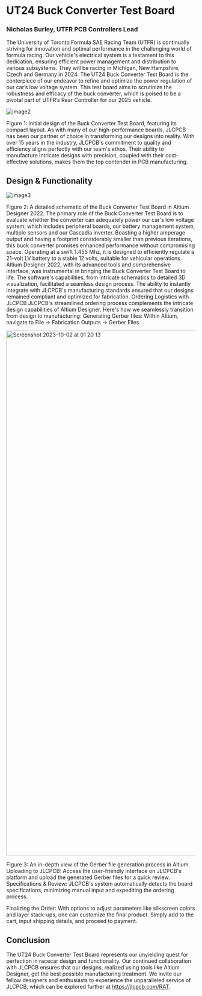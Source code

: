 # UT24 Buck Converter Test Board

### Nicholas Burley, UTFR PCB Controllers Lead


The University of Toronto Formula SAE Racing Team (UTFR) is continually striving for innovation and optimal performance in the challenging world of formula racing. Our vehicle's electrical system is a testament to this dedication, ensuring efficient power management and distribution to various subsystems. They will be racing in Michigan, New Hampshire, Czech and Germany in 2024. 
The UT24 Buck Converter Test Board is the centerpiece of our endeavor to refine and optimize the power regulation of our car’s low voltage system. This test board aims to scrutinize the robustness and efficacy of the buck converter, which is poised to be a pivotal part of UTFR’s Rear Controller for our 2025 vehicle.

![image2](https://user-images.githubusercontent.com/138076143/272070387-5cd57174-5b5f-4730-b69e-0fe36df7fda0.png)

Figure 1: Initial design of the Buck Converter Test Board, featuring its compact layout.
As with many of our high-performance boards, JLCPCB has been our partner of choice in transforming our designs into reality. With over 15 years in the industry, JLCPCB's commitment to quality and efficiency aligns perfectly with our team's ethos. Their ability to manufacture intricate designs with precision, coupled with their cost-effective solutions, makes them the top contender in PCB manufacturing.


## Design & Functionality

![image3](https://user-images.githubusercontent.com/138076143/272070428-40723223-f25d-4dbb-bbba-0a2495984389.png)


Figure 2: A detailed schematic of the Buck Converter Test Board in Altium Designer 2022.
The primary role of the Buck Converter Test Board is to evaluate whether the converter can adequately power our car's low voltage system, which includes peripheral boards, our battery management system, multiple sensors and our Cascadia inverter. Boasting a higher amperage output and having a footprint considerably smaller than previous iterations, this buck converter promises enhanced performance without compromising space. Operating at a swift 1.455 Mhz, it is designed to efficiently regulate a 21-volt LV battery to a stable 12 volts, suitable for vehicular operations.
Altium Designer 2022, with its advanced tools and comprehensive interface, was instrumental in bringing the Buck Converter Test Board to life. The software's capabilities, from intricate schematics to detailed 3D visualization, facilitated a seamless design process. The ability to instantly integrate with JLCPCB's manufacturing standards ensured that our designs remained compliant and optimized for fabrication.
Ordering Logistics with JLCPCB
JLCPCB's streamlined ordering process complements the intricate design capabilities of Altium Designer. Here's how we seamlessly transition from design to manufacturing:
Generating Gerber files: Within Altium, navigate to File -> Fabrication Outputs -> Gerber Files.

<img width="1394" alt="Screenshot 2023-10-02 at 01 20 13" src="https://user-images.githubusercontent.com/138076143/272069461-08fffff2-8ede-4a97-8965-e3dcebe4a4ba.png">

Figure 3: An in-depth view of the Gerber file generation process in Altium.
Uploading to JLCPCB: Access the user-friendly interface on JLCPCB's platform and upload the generated Gerber files for a quick review.
Specifications & Review: JLCPCB's system automatically detects the board specifications, minimizing manual input and expediting the ordering process.

Finalizing the Order: With options to adjust parameters like silkscreen colors and layer stack-ups, one can customize the final product. Simply add to the cart, input shipping details, and proceed to payment.

## Conclusion

The UT24 Buck Converter Test Board represents our unyielding quest for perfection in racecar design and functionality. Our continued collaboration with JLCPCB ensures that our designs, realized using tools like Altium Designer, get the best possible manufacturing treatment. We invite our fellow designers and enthusiasts to experience the unparalleled service of JLCPCB, which can be explored further at https://jlcpcb.com/RAT.
